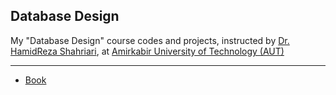 ## Database Design

My "Database Design" course codes and projects, instructed by <a href="https://scholar.google.com/citations?user=z2CvkDQAAAAJ&hl=en" target="_blank">Dr. HamidReza Shahriari</a>, at <a href="https://aut.ac.ir/en/" target="_blank">Amirkabir University of Technology (AUT)</a> <hr>

- <a href="https://www.db-book.com/db7/index.html" target="_blank">Book</a>
